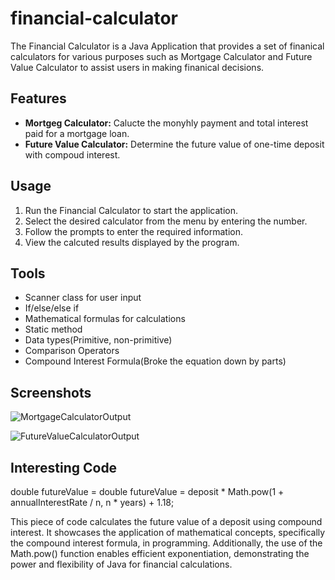 # financial-calculator
The Financial Calculator is a Java Application that provides a set of finanical calculators for various purposes such as Mortgage Calculator and Future Value Calculator to assist users in making finanical decisions. 

## Features
- **Mortgeg Calculator:** Calucte the monyhly payment and total interest paid for a mortgage loan.
- **Future Value Calculator:** Determine the future value of one-time deposit with compoud interest.

## Usage
1. Run the Financial Calculator to start the application.
2. Select the desired calculator from the menu by entering the number.
3. Follow the prompts to enter the required information.
4. View the calcuted results displayed by the program.

## Tools 
- Scanner class for user input
- If/else/else if
- Mathematical formulas for calculations
- Static method
- Data types(Primitive, non-primitive)
- Comparison Operators
- Compound Interest Formula(Broke the equation down by parts)

## Screenshots
![MortgageCalculatorOutput](https://github.com/Nyflyguyx200/financial-calculator/assets/114933451/631ebea2-bfcc-4c05-8d62-ec314474a572)



![FutureValueCalculatorOutput](https://github.com/Nyflyguyx200/financial-calculator/assets/114933451/5cfc62ef-f0ae-4ab5-abfa-cc1e63b40596)


## Interesting Code
double futureValue = double futureValue = deposit * Math.pow(1 + annualInterestRate / n, n * years) + 1.18; 

This piece of code calculates the future value of a deposit using compound interest. It showcases the application of mathematical concepts, specifically the compound interest formula, in programming. Additionally, the use of the Math.pow() function enables efficient exponentiation, demonstrating the power and flexibility of Java for financial calculations.






